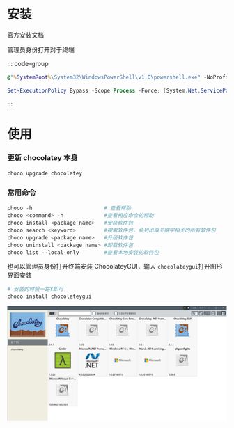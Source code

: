 # 安装

[官方安装文档](https://docs.chocolatey.org/en-us/choco/setup/)

管理员身份打开对于终端

::: code-group

```cmd
@"%SystemRoot%\System32\WindowsPowerShell\v1.0\powershell.exe" -NoProfile -InputFormat None -ExecutionPolicy Bypass -Command "[System.Net.ServicePointManager]::SecurityProtocol = 3072; iex ((New-Object System.Net.WebClient).DownloadString('https://community.chocolatey.org/install.ps1'))" && SET "PATH=%PATH%;%ALLUSERSPROFILE%\chocolatey\bin"
```

```powershell
Set-ExecutionPolicy Bypass -Scope Process -Force; [System.Net.ServicePointManager]::SecurityProtocol = [System.Net.ServicePointManager]::SecurityProtocol -bor 3072; iex ((New-Object System.Net.WebClient).DownloadString('https://community.chocolatey.org/install.ps1'))
```

:::

# 使用

### 更新 chocolatey 本身

```powershell
choco upgrade chocolatey
```

### 常用命令

```powershell
choco -h                       # 查看帮助
choco <command> -h             #查看相应命令的帮助
choco install <package name>   #安装软件包
choco search <keyword>         #搜索软件包，会列出跟关键字相关的所有软件包
choco upgrade <package name>   #升级软件包
choco uninstall <package name> #卸载软件包
choco list --local-only        #查看本地安装的软件包
```

也可以管理员身份打开终端安装 ChocolateyGUI，输入 `chocolateygui`打开图形界面安装

```powershell
# 安装的时候一路Y即可
choco install chocolateygui
```

![1737917280947](image/Chocolatey安装与使用/1737917280947.png)
